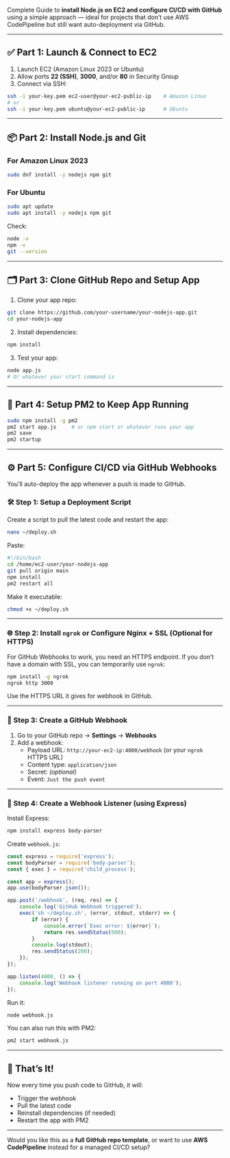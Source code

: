 Complete Guide to **install Node.js on EC2 and configure CI/CD with GitHub** using a simple approach — ideal for projects that don’t use AWS CodePipeline but still want auto-deployment via GitHub.

---

## ✅ **Part 1: Launch & Connect to EC2**

1. Launch EC2 (Amazon Linux 2023 or Ubuntu)
2. Allow ports **22 (SSH)**, **3000**, and/or **80** in Security Group
3. Connect via SSH:
```bash
ssh -i your-key.pem ec2-user@your-ec2-public-ip    # Amazon Linux
# or
ssh -i your-key.pem ubuntu@your-ec2-public-ip      # Ubuntu
```

---

## 📦 **Part 2: Install Node.js and Git**

### For **Amazon Linux 2023**
```bash
sudo dnf install -y nodejs npm git
```

### For **Ubuntu**
```bash
sudo apt update
sudo apt install -y nodejs npm git
```

Check:
```bash
node -v
npm -v
git --version
```

---

## 🗂️ **Part 3: Clone GitHub Repo and Setup App**

1. Clone your app repo:
```bash
git clone https://github.com/your-username/your-nodejs-app.git
cd your-nodejs-app
```

2. Install dependencies:
```bash
npm install
```

3. Test your app:
```bash
node app.js
# Or whatever your start command is
```

---

## 🔁 **Part 4: Setup PM2 to Keep App Running**

```bash
sudo npm install -g pm2
pm2 start app.js     # or npm start or whatever runs your app
pm2 save
pm2 startup
```

---

## ⚙️ **Part 5: Configure CI/CD via GitHub Webhooks**

You’ll auto-deploy the app whenever a push is made to GitHub.

### 🛠️ Step 1: Setup a Deployment Script
Create a script to pull the latest code and restart the app:

```bash
nano ~/deploy.sh
```

Paste:
```bash
#!/bin/bash
cd /home/ec2-user/your-nodejs-app
git pull origin main
npm install
pm2 restart all
```

Make it executable:
```bash
chmod +x ~/deploy.sh
```

---

### 🌐 Step 2: Install `ngrok` or Configure Nginx + SSL (Optional for HTTPS)

For GitHub Webhooks to work, you need an HTTPS endpoint. If you don’t have a domain with SSL, you can temporarily use `ngrok`:

```bash
npm install -g ngrok
ngrok http 3000
```

Use the HTTPS URL it gives for webhook in GitHub.

---

### 🔐 Step 3: Create a GitHub Webhook

1. Go to your GitHub repo → **Settings** → **Webhooks**
2. Add a webhook:
   - Payload URL: `http://your-ec2-ip:4000/webhook` (or your `ngrok` HTTPS URL)
   - Content type: `application/json`
   - Secret: *(optional)*
   - Event: `Just the push event`

---

### 🧠 Step 4: Create a Webhook Listener (using Express)

Install Express:
```bash
npm install express body-parser
```

Create `webhook.js`:
```js
const express = require('express');
const bodyParser = require('body-parser');
const { exec } = require('child_process');

const app = express();
app.use(bodyParser.json());

app.post('/webhook', (req, res) => {
    console.log('GitHub Webhook triggered');
    exec('sh ~/deploy.sh', (error, stdout, stderr) => {
        if (error) {
            console.error(`Exec error: ${error}`);
            return res.sendStatus(500);
        }
        console.log(stdout);
        res.sendStatus(200);
    });
});

app.listen(4000, () => {
    console.log('Webhook listener running on port 4000');
});
```

Run it:
```bash
node webhook.js
```

You can also run this with PM2:
```bash
pm2 start webhook.js
```

---

## 🎉 That’s It!

Now every time you push code to GitHub, it will:
- Trigger the webhook
- Pull the latest code
- Reinstall dependencies (if needed)
- Restart the app with PM2

---

Would you like this as a **full GitHub repo template**, or want to use **AWS CodePipeline** instead for a managed CI/CD setup?
